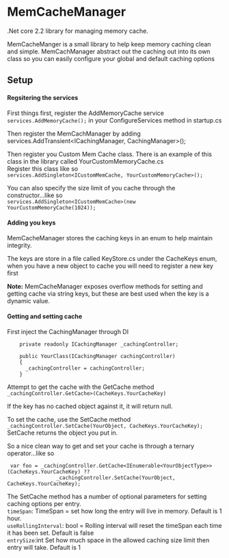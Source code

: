 # MemCacheManager
.Net core 2.2 library for managing memory cache.
<p>
MemCacheManger is a small library to help keep memory caching clean and simple. MemCachManager abstract out the caching out into its own class so you can easily configure your global and default caching options
</p>

<h2>
Setup
</h2>
<h4>Regsitering the services</h4>
<p>
First things first, register the AddMemoryCache service <code>services.AddMemoryCache();</code> in your ConfigureServices method in startup.cs
</p>
<p>
Then register the MemCachManager by adding  services.AddTransient&lt;ICachingManager, CachingManager&gt;(); </code>

<p>
Then register you Custom Mem Cache class. There is an example of this class in the library called YourCustomMemoryCache.cs <br/>
Register this class like so <br/> <code>services.AddSingleton&lt;ICustomMemCache, YourCustomMemoryCache&gt;(); </code> 
</p>

You can also specify the size limit of you cache through the constructor...like so <br/>
<code>services.AddSingleton&lt;ICustomMemCache&gt;(new YourCustomMemoryCache(1024));</code>
</p>

<h4>Adding you keys</h4>
<p>MemCacheManager stores the caching keys in an enum to help maintain integrity. </p>
<p>The keys are store in a file called KeyStore.cs under the CacheKeys enum, when you have a new object to cache you will need to register a new key first </p>
<p><strong>Note:</strong> MemCacheManager exposes overflow methods for setting and getting cache via string keys, but these are best used when the key is a dynamic value. </p>

<h4>Getting and setting cache</h4>
<p>
  First inject the CachingManager through DI 
  </p>

        private readonly ICachingManager _cachingController;     
        
        public YourClass(ICachingManager cachingController)
        {
          _cachingController = cachingController;
        }
   </code>
   
   <p>Attempt to get the cache with the GetCache method
   <code>_cachingController.GetCache<IEnumerable<YourObjectType>>(CacheKeys.YourCacheKey)</code>
   </p>   
   <p>
      If the key has no cached object against it, it will return null. 
   </p>
   <p>
    To set the cache, use the SetCache method <code>  _cachingController.SetCache(YourObject, CacheKeys.YourCacheKey); </code> <br/>
    SetCache returns the object you put in.
    </code>
    <p>So a nice clean way to get and set your cache is through a ternary operator...like so </p>
    

     var foo = _cachingController.GetCache<IEnumerable<YourObjectType>>(CacheKeys.YourCacheKey) ?? 
                    _cachingController.SetCache(YourObject, CacheKeys.YourCacheKey);
                   
   </p>
   
   The SetCache method has a number of optional parameters for setting caching options per entry. <br/>
   <code>timeSpan</code>: TimeSpan = set how long the entry will live in memory. Default is 1 hour. <br/>
   <code>useRollingInterval</code>: bool = Rolling interval will reset the timeSpan each time it has been set. Default is false <br>
   <code>entrySize</code>:int Set how much space in the allowed caching size limit then entry will take. Default is 1
   
   
   
   
     


